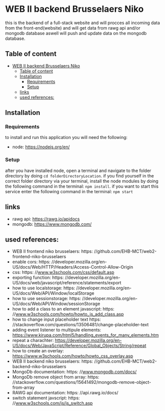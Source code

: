 # WEB II backend Brusselaers Niko

this is the backend of a full-stack website and will procces all incoming data from the front-end(website) and will get data from rawg api and/or mongodb database aswell will push and update data on the mongodb database.

## Table of content
- [WEB II backend Brusselaers Niko](#web-ii-backend-brusselaers-niko)
  - [Table of content](#table-of-content)
  - [Installation](#installation)
    - [Requirements](#requirements)
    - [Setup](#setup)
  - [links](#links)
  - [used references:](#used-references)
## Installation
### Requirements
to install and run this application you will need the following:
  - node: https://nodejs.org/en/

### Setup
after you have installed node, open a terminal and navigate to the folder directory by doing `cd folderDirectoryLocation`.
if you find yourself in the correct folder directory via your terminal,
install the node modules by doing the following command in the terminal: `npm install`.
if you want to start this service enter the following command in the terminal: `npm start`

## links
  - rawg api: https://rawg.io/apidocs
  - mongodb: https://www.mongodb.com/

## used references:
  - WEB II frontend niko brusselaers: https: //github.com/EHB-MCT/web2-frontend-niko-brusselaers
  - enable cors: https: //developer.mozilla.org/en-US/docs/Web/HTTP/Headers/Access-Control-Allow-Origin
  - css: https: //www.w3schools.com/css/default.asp
  - exporting function: https: //developer.mozilla.org/en-US/docs/web/javascript/reference/statements/export
  - how to use localstorage: https: //developer.mozilla.org/en-US/docs/Web/API/Window/localStorage
  - how to use sessionstorage: https: //developer.mozilla.org/en-US/docs/Web/API/Window/sessionStorage
  - how to add a class to an element javascript: https: //www.w3schools.com/howto/howto_js_add_class.asp
  - how to change input placeholder text https: //stackoverflow.com/questions/13506481/change-placeholder-text
  - adding event listener to multipule elements: https://www.kirupa.com/html5/handling_events_for_many_elements.htm
  - repeat a charachter: https://developer.mozilla.org/en-US/docs/Web/JavaScript/Reference/Global_Objects/String/repeat
  - how to create an overlay: https://www.w3schools.com/howto/howto_css_overlay.asp
  - WEB II backend niko brusselaers: https: //github.com/EHB-MCT/web2-backend-niko-brusselaers
  - MongoDb documentation: https: //www.mongodb.com/docs/
  - MongoDb remove object from array: https: //stackoverflow.com/questions/15641492/mongodb-remove-object-from-array
  - RAWG api documentation: https: //api.rawg.io/docs/
  - switch statement javscript: https: //www.w3schools.com/js/js_switch.asp
